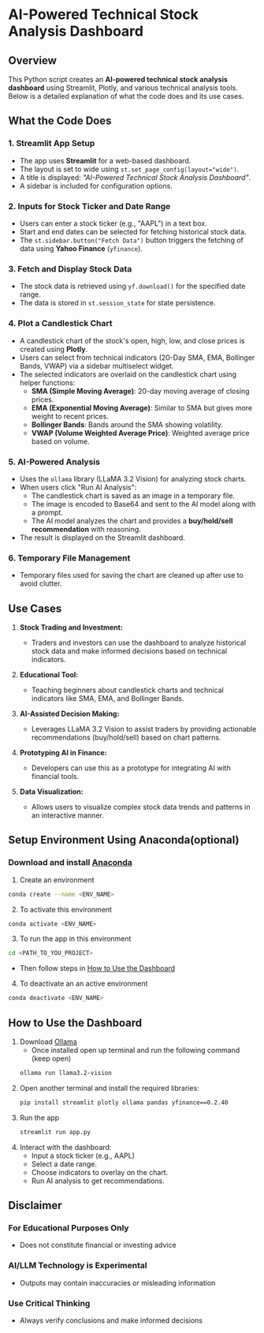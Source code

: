 # AI-Powered Technical Stock Analysis Dashboard

## **Overview**
This Python script creates an **AI-powered technical stock analysis dashboard** using Streamlit, Plotly, and various technical analysis tools. Below is a detailed explanation of what the code does and its use cases.



## **What the Code Does**

### **1. Streamlit App Setup**
- The app uses **Streamlit** for a web-based dashboard.
- The layout is set to wide using `st.set_page_config(layout="wide")`.
- A title is displayed: *"AI-Powered Technical Stock Analysis Dashboard"*.
- A sidebar is included for configuration options.



### **2. Inputs for Stock Ticker and Date Range**
- Users can enter a stock ticker (e.g., "AAPL") in a text box.
- Start and end dates can be selected for fetching historical stock data.
- The `st.sidebar.button("Fetch Data")` button triggers the fetching of data using **Yahoo Finance** (`yfinance`).



### **3. Fetch and Display Stock Data**
- The stock data is retrieved using `yf.download()` for the specified date range.
- The data is stored in `st.session_state` for state persistence.



### **4. Plot a Candlestick Chart**
- A candlestick chart of the stock's open, high, low, and close prices is created using **Plotly**.
- Users can select from technical indicators (20-Day SMA, EMA, Bollinger Bands, VWAP) via a sidebar multiselect widget.
- The selected indicators are overlaid on the candlestick chart using helper functions:
  - **SMA (Simple Moving Average)**: 20-day moving average of closing prices.
  - **EMA (Exponential Moving Average)**: Similar to SMA but gives more weight to recent prices.
  - **Bollinger Bands**: Bands around the SMA showing volatility.
  - **VWAP (Volume Weighted Average Price)**: Weighted average price based on volume.



### **5. AI-Powered Analysis**
- Uses the `ollama` library (LLaMA 3.2 Vision) for analyzing stock charts.
- When users click "Run AI Analysis":
  - The candlestick chart is saved as an image in a temporary file.
  - The image is encoded to Base64 and sent to the AI model along with a prompt.
  - The AI model analyzes the chart and provides a **buy/hold/sell recommendation** with reasoning.
- The result is displayed on the Streamlit dashboard.



### **6. Temporary File Management**
- Temporary files used for saving the chart are cleaned up after use to avoid clutter.



## **Use Cases**

1. **Stock Trading and Investment:**
   - Traders and investors can use the dashboard to analyze historical stock data and make informed decisions based on technical indicators.

2. **Educational Tool:**
   - Teaching beginners about candlestick charts and technical indicators like SMA, EMA, and Bollinger Bands.

3. **AI-Assisted Decision Making:**
   - Leverages LLaMA 3.2 Vision to assist traders by providing actionable recommendations (buy/hold/sell) based on chart patterns.

4. **Prototyping AI in Finance:**
   - Developers can use this as a prototype for integrating AI with financial tools.

5. **Data Visualization:**
   - Allows users to visualize complex stock data trends and patterns in an interactive manner.


## **Setup Environment Using Anaconda(optional)**
### Download and install [Anaconda](https://www.anaconda.com/download)
1. Create an environment 
```bash
conda create --name <ENV_NAME>
```    
2. To activate this environment
```bash
conda activate <ENV_NAME>
```
3. To run the app in this environment
```bash
cd <PATH_TO_YOU_PROJECT>
```
   - Then follow steps in [How to Use the Dashboard](#how-to-use-the-dashboard)

4. To deactivate an an active environment
```bash
conda deactivate <ENV_NAME>
```


## **How to Use the Dashboard**

1. Download [Ollama](https://ollama.com/) 
   - Once installed open up terminal and run the following command (keep open)
    ```bash
    ollama run llama3.2-vision
    ```
2. Open another terminal and install the required libraries:
   ```bash
   pip install streamlit plotly ollama pandas yfinance==0.2.40
   ```
3. Run the app 
    ```bash
    streamlit run app.py
    ```
4. Interact with the dashboard:
   - Input a stock ticker (e.g., AAPL)
   - Select a date range.
   - Choose indicators to overlay on the chart.
   - Run AI analysis to get recommendations.

## **Disclaimer**

### For Educational Purposes Only
- Does not constitute financial or investing advice 
### AI/LLM Technology is Experimental
- Outputs may contain inaccuracies or misleading information
### Use Critical Thinking
- Always verify conclusions and make informed decisions